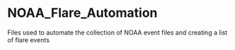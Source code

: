 # NOAA_Flare_Automation
Files used to automate the collection of NOAA event files and creating a list of flare events
